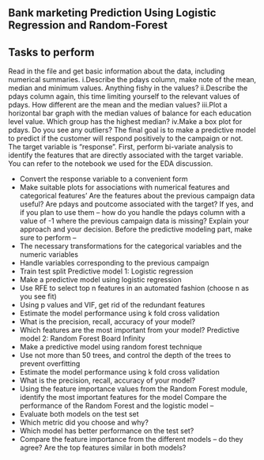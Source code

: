 ## Bank marketing Prediction Using Logistic Regression and Random-Forest
## Tasks to perform
Read in the file and get basic information about the data, including numerical summaries.
    i.Describe the pdays column, make note of the mean, median and minimum values. Anything
      fishy in the values?
    ii.Describe the pdays column again, this time limiting yourself to the relevant values of pdays. How
       different are the mean and the median values?
    iii.Plot a horizontal bar graph with the median values of balance for each education level value.
        Which group has the highest median?
    iv.Make a box plot for pdays. Do you see any outliers?
The final goal is to make a predictive model to predict if the customer will respond positively to the
campaign or not. The target variable is “response”.
First, perform bi-variate analysis to identify the features that are directly associated with the target
variable. You can refer to the notebook we used for the EDA discussion.
- Convert the response variable to a convenient form
- Make suitable plots for associations with numerical features and categorical features’
Are the features about the previous campaign data useful?
Are pdays and poutcome associated with the target?
If yes, and if you plan to use them – how do you handle the pdays column with a value of -1 where the
previous campaign data is missing? Explain your approach and your decision.
Before the predictive modeling part, make sure to perform –
- The necessary transformations for the categorical variables and the numeric variables
- Handle variables corresponding to the previous campaign
- Train test split
Predictive model 1: Logistic regression
- Make a predictive model using logistic regression
- Use RFE to select top n features in an automated fashion (choose n as you see fit)
- Using p values and VIF, get rid of the redundant features
- Estimate the model performance using k fold cross validation
- What is the precision, recall, accuracy of your model?
- Which features are the most important from your model?
Predictive model 2: Random Forest
Board Infinity
- Make a predictive model using random forest technique
- Use not more than 50 trees, and control the depth of the trees to prevent overfitting
- Estimate the model performance using k fold cross validation
- What is the precision, recall, accuracy of your model?
- Using the feature importance values from the Random Forest module, identify the most
important features for the model
Compare the performance of the Random Forest and the logistic model –
- Evaluate both models on the test set
- Which metric did you choose and why?
- Which model has better performance on the test set?
- Compare the feature importance from the different models – do they agree? Are the top
features similar in both models?
